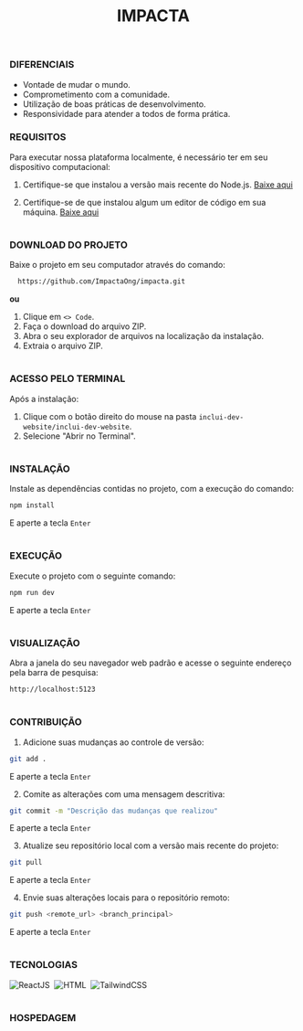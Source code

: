 <h1 align=center>IMPACTA</h1>

<p align="center">
  <img src="" style="border-radius: 15px;">
</p>

#
### DIFERENCIAIS

- Vontade de mudar o mundo.
- Comprometimento com a comunidade.
- Utilização de boas práticas de desenvolvimento.
- Responsividade para atender a todos de forma prática.

### REQUISITOS

Para executar nossa plataforma localmente, é necessário ter em seu dispositivo computacional:

  1. Certifique-se que instalou a versão mais recente do Node.js.  [Baixe aqui](https://nodejs.org/en)

  2. Certifique-se de que instalou algum um editor de código em sua máquina. [Baixe aqui](https://code.visualstudio.com/)

#
### DOWNLOAD DO PROJETO

Baixe o projeto em seu computador através do comando:

```bash
  https://github.com/ImpactaOng/impacta.git
```

**ou**

1. Clique em `<> Code`.
2. Faça o download do arquivo ZIP.
3. Abra o seu explorador de arquivos na localização da instalação.
4. Extraia o arquivo ZIP.

#
### ACESSO PELO TERMINAL 

Após a instalação:

1. Clique com o botão direito do mouse na pasta `inclui-dev-website/inclui-dev-website`.
2. Selecione "Abrir no Terminal".

#
### INSTALAÇÃO

Instale as dependências contidas no projeto, com a execução do comando:

```bash
npm install
```

E aperte a tecla `Enter`

#
### EXECUÇÃO

Execute o projeto com o seguinte comando:

```bash
npm run dev
```

E aperte a tecla `Enter`

#
### VISUALIZAÇÃO

Abra a janela do seu navegador web padrão e acesse o seguinte endereço pela barra de pesquisa:

```bash
http://localhost:5123
```

#
### CONTRIBUIÇÃO

1. Adicione suas mudanças ao controle de versão:

```bash
git add .
```

E aperte a tecla `Enter`

2. Comite as alterações com uma mensagem descritiva:

```bash
git commit -m "Descrição das mudanças que realizou"
```

E aperte a tecla `Enter`

3. Atualize seu repositório local com a versão mais recente do projeto:

```bash
git pull 
```

E aperte a tecla `Enter`

4. Envie suas alterações locais para o repositório remoto:

```bash
git push <remote_url> <branch_principal>
```

E aperte a tecla `Enter`

#

### TECNOLOGIAS

![ReactJS](https://img.shields.io/badge/React-0D1117?style=for-the-badge&logo=react&logoColor=white&labelColor=0D1117)&nbsp;
![HTML](https://img.shields.io/badge/HTML-0D1117?style=for-the-badge&logo=html5&labelColor=0D1117)&nbsp;
![TailwindCSS](https://img.shields.io/badge/Tailwind_CSS-38B2AC?style=for-the-badge&logo=tailwind-css&logoColor=white)&nbsp;

#
### HOSPEDAGEM

```

```

